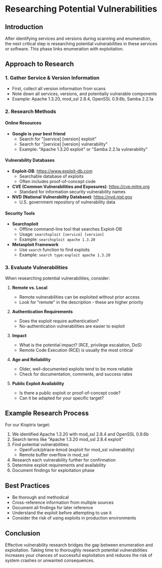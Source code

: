 # Researching Potential Vulnerabilities

## Introduction
After identifying services and versions during scanning and enumeration, the next critical step is researching potential vulnerabilities in these services or software. This phase links enumeration with exploitation.

## Approach to Research

### 1. Gather Service & Version Information
- First, collect all version information from scans
- Note down all services, versions, and potentially vulnerable components
- Example: Apache 1.3.20, mod_ssl 2.8.4, OpenSSL 0.9.6b, Samba 2.2.1a

### 2. Research Methods

#### Online Resources
- **Google is your best friend**
  - Search for "[service] [version] exploit"
  - Search for "[service] [version] vulnerability"
  - Example: "Apache 1.3.20 exploit" or "Samba 2.2.1a vulnerability"

#### Vulnerability Databases
- **Exploit-DB**: https://www.exploit-db.com
  - Searchable database of exploits
  - Often includes proof-of-concept code
- **CVE (Common Vulnerabilities and Exposures)**: https://cve.mitre.org
  - Standard for information security vulnerability names
- **NVD (National Vulnerability Database)**: https://nvd.nist.gov
  - U.S. government repository of vulnerability data

#### Security Tools
- **Searchsploit**
  - Offline command-line tool that searches Exploit-DB
  - Usage: `searchsploit [service] [version]`
  - Example: `searchsploit apache 1.3.20`
- **Metasploit Framework**
  - Use `search` function to find exploits
  - Example: `search type:exploit apache 1.3.20`

### 3. Evaluate Vulnerabilities

When researching potential vulnerabilities, consider:

1. **Remote vs. Local**
   - Remote vulnerabilities can be exploited without prior access
   - Look for "remote" in the description - these are higher priority

2. **Authentication Requirements**
   - Does the exploit require authentication?
   - No-authentication vulnerabilities are easier to exploit

3. **Impact**
   - What is the potential impact? (RCE, privilege escalation, DoS)
   - Remote Code Execution (RCE) is usually the most critical

4. **Age and Reliability**
   - Older, well-documented exploits tend to be more reliable
   - Check for documentation, comments, and success rates

5. **Public Exploit Availability**
   - Is there a public exploit or proof-of-concept code?
   - Can it be adapted for your specific target?

## Example Research Process

For our Kioptrix target:

1. We identified Apache 1.3.20 with mod_ssl 2.8.4 and OpenSSL 0.9.6b
2. Search terms like "Apache 1.3.20 mod_ssl 2.8.4 exploit"
3. Find potential vulnerabilities:
   - OpenFuck/ptrace-kmod (exploit for mod_ssl vulnerability)
   - Remote buffer overflow in mod_ssl
4. Research each vulnerability further for confirmation
5. Determine exploit requirements and availability
6. Document findings for exploitation phase

## Best Practices

- Be thorough and methodical
- Cross-reference information from multiple sources
- Document all findings for later reference
- Understand the exploit before attempting to use it
- Consider the risk of using exploits in production environments

## Conclusion

Effective vulnerability research bridges the gap between enumeration and exploitation. Taking time to thoroughly research potential vulnerabilities increases your chances of successful exploitation and reduces the risk of system crashes or unwanted consequences.
